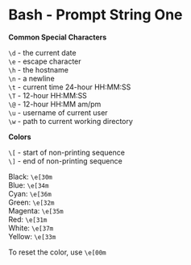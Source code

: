 # **Bash - Prompt String One**

__Common Special Characters__

`\d` - the current date <br>
`\e` - escape character <br>
`\h` - the hostname <br>
`\n` - a newline <br>
`\t` - current time 24-hour HH:MM:SS <br>
`\T` - 12-hour HH:MM:SS <br>
`\@` - 12-hour HH:MM am/pm <br>
`\u` - username of current user <br>
`\w` - path to current working directory <br>

__Colors__

`\[` - start of non-printing sequence <br>
`\]` - end of non-printing sequence <br>

Black: `\e[30m` <br>
Blue:  `\e[34m` <br>
Cyan:  `\e[36m` <br>
Green:  `\e[32m` <br>
Magenta:  `\e[35m` <br>
Red:  `\e[31m` <br>
White:  `\e[37m` <br>
Yellow:  `\e[33m` <br>

To reset the color, use `\e[00m`
